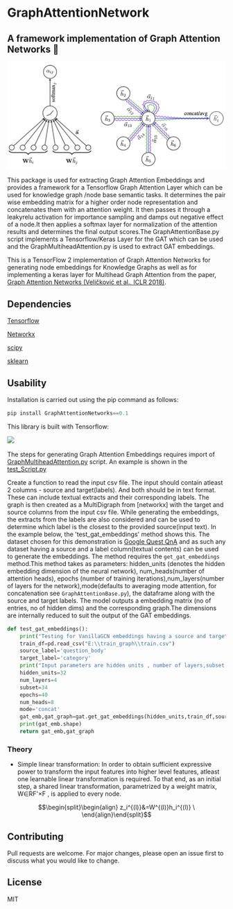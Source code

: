 # GraphAttentionNetwork


## A framework implementation of Graph Attention Networks :robot:

![img1](imgs/GAT.jpg)

This package is used for extracting Graph Attention Embeddings and provides a framework for a Tensorflow Graph Attention Layer which can be used for knowledge graph /node base semantic tasks. It determines the pair wise embedding matrix for a higher order node representation and concatenates them with an attention weight. It then passes it through a leakyrelu activation for importance sampling and damps out negative effect of a node.It then applies a softmax layer for normalization of the attention results and determines the final output scores.The GraphAttentionBase.py script implements a Tensorflow/Keras Layer for the GAT which can be used and the GraphMultiheadAttention.py is used to extract GAT embeddings.

This is a TensorFlow 2 implementation of Graph Attention Networks for generating node embeddings for Knowledge Graphs as well as for implementing a keras layer for Multihead Graph Attention from the paper, [Graph Attention Networks (Veličković et al., ICLR 2018)](https://arxiv.org/abs/1710.10903).


## Dependencies

<a href="https://www.tensorflow.org/">Tensorflow</a>


<a href="https://networkx.org/">Networkx</a>


<a href="https://scipy.org/">scipy</a>


<a href="https://scikit-learn.org/stable/">sklearn</a>



## Usability

Installation is carried out using the pip command as follows:

```python
pip install GraphAttentionNetworks==0.1
```

This library is built with Tensorflow:

<img src="https://media.wired.com/photos/5955aeeead90646d424bb349/master/pass/google-tensor-flow-logo-black-S.jpg">

The steps for generating Graph Attention Embeddings requires import of [GraphMultiheadAttention.py](https://github.com/abhilash1910/GraphAttentionNetworks/blob/master/GraphAttentionNetworks/GraphMultiheadAttention.py) script. An example is shown in the [test_Script.py](https://github.com/abhilash1910/GraphAttentionNetworks/blob/master/test_script.py)

Create a function to read the input csv file. The input should contain atleast 2 columns - source and target(labels). And both should be in text format. These can include textual extracts and their corresponding labels. The graph is then created as a MultiDigraph from [networkx] with the target and source columns from the input csv file. While generating the embeddings, the extracts from the labels are also considered and can be used to determine which label is the closest to the provided source(input text). In the example below, the 'test_gat_embeddings' method shows this. The dataset chosen for this demonstration is [Google Quest QnA](https://www.kaggle.com/c/google-quest-challenge) and as such any dataset having a source and a label column(textual contents) can be used to generate the embeddings. The  method requires the ```get_gat_embeddings``` method.This method takes as parameters: hidden_units (denotes the hidden embedding dimension of the neural network), num_heads(number of attention heads), epochs (number of training iterations),num_layers(number of layers for the network),mode(defaults to averaging mode attention, for concatenation see ```GraphAttentionBase.py```), the dataframe along with the source and target labels. The model outputs a embedding matrix (no of entries, no of hidden dims) and the corresponding graph.The dimensions are internally reduced to suit the output of the GAT embeddings.


```python
def test_gat_embeddings():
    print("Testing for VanillaGCN embeddings having a source and target label")
    train_df=pd.read_csv("E:\\train_graph\\train.csv")
    source_label='question_body'
    target_label='category'
    print("Input parameters are hidden units , number of layers,subset (values of entries to be considered for embeddings),epochs ")
    hidden_units=32
    num_layers=4
    subset=34
    epochs=40
    num_heads=8
    mode='concat'
    gat_emb,gat_graph=gat.get_gat_embeddings(hidden_units,train_df,source_label,target_label,epochs,num_layers,num_heads,mode,subset)
    print(gat_emb.shape)
    return gat_emb,gat_graph

```

### Theory

- Simple linear transformation: In order to obtain sufficient expressive power to transform the input features into higher level features, atleast one learnable linear transformation is required. To that end, as an initial step, a shared linear transformation, parametrized by a weight matrix, W∈RF'×F , is applied to every node.

$$\begin{split}\begin{align}
z_i^{(l)}&=W^{(l)}h_i^{(l)} \ 
\end{align}\end{split}$$



## Contributing

Pull requests are welcome. For major changes, please open an issue first to discuss what you would like to change.

## License

MIT

